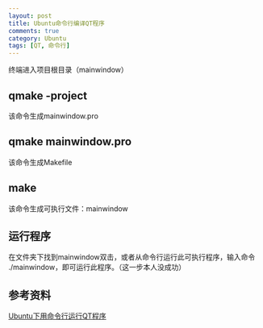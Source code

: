 ```yaml
---
layout: post
title: Ubuntu命令行编译QT程序
comments: true
category: Ubuntu
tags: [QT, 命令行]
---
```


终端进入项目根目录（mainwindow）

## qmake -project

该命令生成mainwindow.pro

## qmake mainwindow.pro

该命令生成Makefile

## make

该命令生成可执行文件：mainwindow

## 运行程序

在文件夹下找到mainwindow双击，或者从命令行运行此可执行程序，输入命令 ./mainwindow，即可运行此程序。（这一步本人没成功）

##  参考资料

[Ubuntu下用命令行运行QT程序](http://blog.sina.com.cn/s/blog_71fa0df501011o9y.html)
